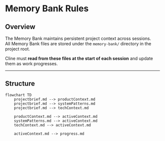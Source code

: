 # Memory Bank Rules

## Overview
The Memory Bank maintains persistent project context across sessions.  
All Memory Bank files are stored under the `memory-bank/` directory in the project root.  

Cline must **read from these files at the start of each session** and update them as work progresses.

---

## Structure
```mermaid
flowchart TD
    projectbrief.md --> productContext.md
    projectbrief.md --> systemPatterns.md
    projectbrief.md --> techContext.md

    productContext.md --> activeContext.md
    systemPatterns.md --> activeContext.md
    techContext.md --> activeContext.md

    activeContext.md --> progress.md
